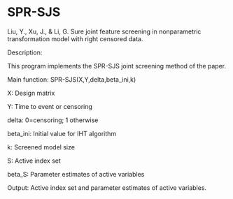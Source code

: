 # SPR-SJS

Liu, Y., Xu, J., & Li, G. Sure joint feature screening in nonparametric transformation model with right censored data.

Description:

This program implements the SPR-SJS joint screening method of the paper.

Main function: SPR-SJS(X,Y,delta,beta_ini,k)

X: Design matrix

Y: Time to event or censoring

delta: 0=censoring; 1 otherwise

beta_ini: Initial value for IHT algorithm

k: Screened model size

S: Active index set  

beta_S: Parameter estimates of active variables

Output: Active index set and parameter estimates of active variables.
